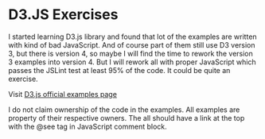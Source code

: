 D3.JS Exercises
===============

I started learning D3.js library and found that lot of the examples are written with kind of bad JavaScript. And of course part of them still use D3 version 3, but there is version 4, so maybe I will find the time to rework the version 3 examples into version 4. But I will rework all with proper JavaScript which passes the JSLint test at least 95% of the code. It could be quite an exercise.

Visit [D3.js official examples page](http://bl.ocks.org/mbostock)

I do not claim ownership of the code in the examples. All examples are property of their respective owners. The all should have a link at the top with the @see tag in JavaScript comment block.
